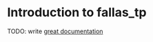 # Introduction to fallas_tp

TODO: write [great documentation](http://jacobian.org/writing/what-to-write/)
